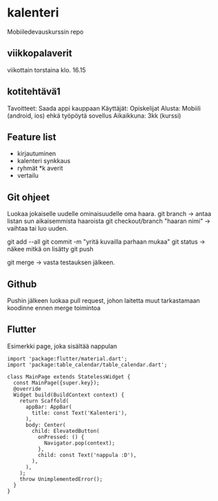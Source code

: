 # kalenteri
Mobiiledevauskurssin repo

## viikkopalaverit
viikottain torstaina klo. 16.15

## kotitehtävä1
Tavoitteet: Saada appi kauppaan
Käyttäjät: Opiskelijat
Alusta: Mobiili (android, ios) ehkä työpöytä sovellus
Aikaikkuna: 3kk (kurssi)

## Feature list
* kirjautuminen
* kalenteri synkkaus
* ryhmät
*k averit
* vertailu

## Git ohjeet
Luokaa jokaiselle uudelle ominaisuudelle oma haara.
git branch -> antaa listan  sun aikaisemmista haaroista
git checkout/branch "haaran nimi" -> vaihtaa tai luo uuden.

git add --all
git commit -m "yritä kuvailla parhaan mukaa"
git status -> näkee mitkä on lisätty
git push

git merge -> vasta  testauksen jälkeen.

## Github
Pushin jälkeen luokaa pull request, johon laitetta muut tarkastamaan koodinne ennen merge toimintoa

## Flutter
Esimerkki page, joka sisältää nappulan
```
import 'package:flutter/material.dart';
import 'package:table_calendar/table_calendar.dart';

class MainPage extends StatelessWidget {
  const MainPage({super.key});
  @override
  Widget build(BuildContext context) {
    return Scaffold(
      appBar: AppBar(
        title: const Text('Kalenteri'),
      ),
      body: Center(
        child: ElevatedButton(
          onPressed: () {
            Navigator.pop(context);
          },
          child: const Text('nappula :D'),
        ),
      ),
    );
    throw UnimplementedError();
  }
}
```

